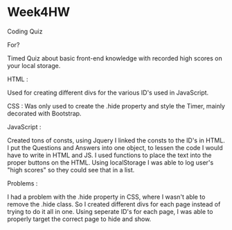 # Week4HW
Coding Quiz 

For? 

Timed Quiz about basic front-end knowledge with recorded high scores on your local storage.


HTML : 

Used for creating different divs for the various ID's used in JavaScript. 

CSS : 
Was only used to create the .hide property and style the Timer, mainly decorated with Bootstrap. 

JavaScript : 

Created tons of consts, using Jquery I linked the consts to the ID's in HTML. I put the Questions and Answers into one object, to lessen the code I would have to write in HTML and JS. I used functions to place the text into the proper buttons on the HTML. Using localStorage I was able to log user's "high scores" so they could see that in a list.

Problems : 

I had a problem with the .hide property in CSS, where I wasn't able to remove the .hide class. So I created different divs for each page instead of trying to do it all in one. Using seperate ID's for each page, I was able to properly target the correct page to hide and show.